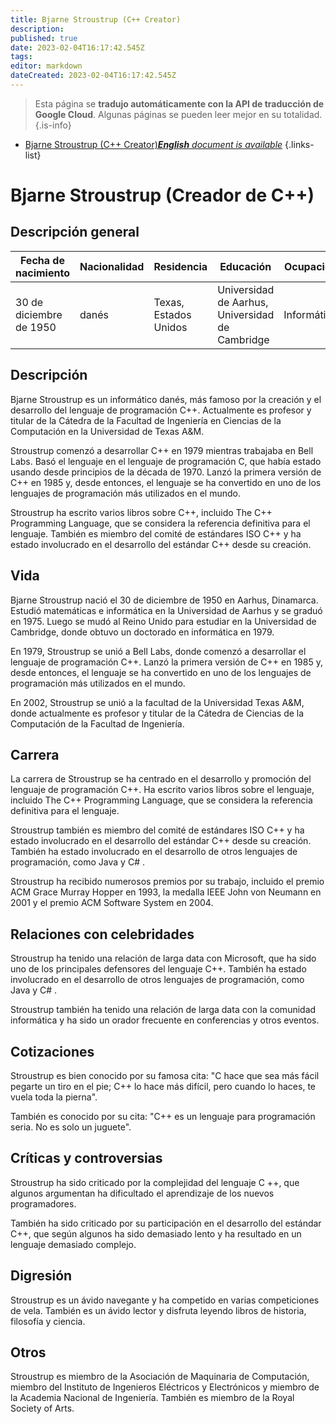 ```yaml
---
title: Bjarne Stroustrup (C++ Creator)
description: 
published: true
date: 2023-02-04T16:17:42.545Z
tags: 
editor: markdown
dateCreated: 2023-02-04T16:17:42.545Z
---
```


> Esta página se **tradujo automáticamente con la API de traducción de Google Cloud**.
Algunas páginas se pueden leer mejor en su totalidad.{.is-info}



- [Bjarne Stroustrup (C++ Creator)***English** document is available*](/en/Knowledge-base/Dictionary/Person/bjarne-stroustrup-c-creator)
{.links-list}


# Bjarne Stroustrup (Creador de C++)

## Descripción general
| Fecha de nacimiento | Nacionalidad | Residencia | Educación | Ocupación |
| ------------- | ----------- | --------- | --------- | ---------- |
| 30 de diciembre de 1950 | danés | Texas, Estados Unidos | Universidad de Aarhus, Universidad de Cambridge | Informático |

## Descripción
Bjarne Stroustrup es un informático danés, más famoso por la creación y el desarrollo del lenguaje de programación C++. Actualmente es profesor y titular de la Cátedra de la Facultad de Ingeniería en Ciencias de la Computación en la Universidad de Texas A&M.

Stroustrup comenzó a desarrollar C++ en 1979 mientras trabajaba en Bell Labs. Basó el lenguaje en el lenguaje de programación C, que había estado usando desde principios de la década de 1970. Lanzó la primera versión de C++ en 1985 y, desde entonces, el lenguaje se ha convertido en uno de los lenguajes de programación más utilizados en el mundo.

Stroustrup ha escrito varios libros sobre C++, incluido The C++ Programming Language, que se considera la referencia definitiva para el lenguaje. También es miembro del comité de estándares ISO C++ y ha estado involucrado en el desarrollo del estándar C++ desde su creación.

## Vida
Bjarne Stroustrup nació el 30 de diciembre de 1950 en Aarhus, Dinamarca. Estudió matemáticas e informática en la Universidad de Aarhus y se graduó en 1975. Luego se mudó al Reino Unido para estudiar en la Universidad de Cambridge, donde obtuvo un doctorado en informática en 1979.

En 1979, Stroustrup se unió a Bell Labs, donde comenzó a desarrollar el lenguaje de programación C++. Lanzó la primera versión de C++ en 1985 y, desde entonces, el lenguaje se ha convertido en uno de los lenguajes de programación más utilizados en el mundo.

En 2002, Stroustrup se unió a la facultad de la Universidad Texas A&M, donde actualmente es profesor y titular de la Cátedra de Ciencias de la Computación de la Facultad de Ingeniería.

## Carrera
La carrera de Stroustrup se ha centrado en el desarrollo y promoción del lenguaje de programación C++. Ha escrito varios libros sobre el lenguaje, incluido The C++ Programming Language, que se considera la referencia definitiva para el lenguaje.

Stroustrup también es miembro del comité de estándares ISO C++ y ha estado involucrado en el desarrollo del estándar C++ desde su creación. También ha estado involucrado en el desarrollo de otros lenguajes de programación, como Java y C# .

Stroustrup ha recibido numerosos premios por su trabajo, incluido el premio ACM Grace Murray Hopper en 1993, la medalla IEEE John von Neumann en 2001 y el premio ACM Software System en 2004.

## Relaciones con celebridades
Stroustrup ha tenido una relación de larga data con Microsoft, que ha sido uno de los principales defensores del lenguaje C++. También ha estado involucrado en el desarrollo de otros lenguajes de programación, como Java y C# .

Stroustrup también ha tenido una relación de larga data con la comunidad informática y ha sido un orador frecuente en conferencias y otros eventos.

## Cotizaciones
Stroustrup es bien conocido por su famosa cita: "C hace que sea más fácil pegarte un tiro en el pie; C++ lo hace más difícil, pero cuando lo haces, te vuela toda la pierna".

También es conocido por su cita: "C++ es un lenguaje para programación seria. No es solo un juguete".

## Críticas y controversias
Stroustrup ha sido criticado por la complejidad del lenguaje C ++, que algunos argumentan ha dificultado el aprendizaje de los nuevos programadores.

También ha sido criticado por su participación en el desarrollo del estándar C++, que según algunos ha sido demasiado lento y ha resultado en un lenguaje demasiado complejo.

## Digresión
Stroustrup es un ávido navegante y ha competido en varias competiciones de vela. También es un ávido lector y disfruta leyendo libros de historia, filosofía y ciencia.

## Otros
Stroustrup es miembro de la Asociación de Maquinaria de Computación, miembro del Instituto de Ingenieros Eléctricos y Electrónicos y miembro de la Academia Nacional de Ingeniería. También es miembro de la Royal Society of Arts.